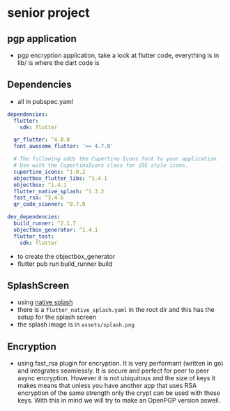 # senior project 

## pgp application 

- pgp encryption application, take a look at flutter code, everything is in lib/ is where the dart code is 

## Dependencies 

- all in pubspec.yaml

```yaml
dependencies:
  flutter:
    sdk: flutter

  qr_flutter: ^4.0.0
  font_awesome_flutter: '>= 4.7.0'

  # The following adds the Cupertino Icons font to your application.
  # Use with the CupertinoIcons class for iOS style icons.
  cupertino_icons: ^1.0.2
  objectbox_flutter_libs: ^1.4.1
  objectbox: ^1.4.1
  flutter_native_splash: ^1.3.2
  fast_rsa: ^3.4.6
  qr_code_scanner: ^0.7.0

dev_dependencies:
  build_runner: ^2.1.7
  objectbox_generator: ^1.4.1
  flutter_test:
    sdk: flutter

```

- to create the objectbox_generator
- flutter pub run build_runner build

## SplashScreen

- using [native splash](https://pub.dev/packages/flutter_native_splash)
- there is a `flutter_native_splash.yaml` in the root dir and this has the setup for the splash screen 
- the splash image is in `assets/splash.png`

## Encryption 

- using fast_rsa plugin for encryption. It is very performant (written in go) and integrates seamlessly. It is secure and perfect for peer to peer async encryption. However it is not ubiquitous and the size of keys it makes means that unless you have another app that uses RSA encryption of the same strength only the crypt can be used with these keys. With this in mind we will try to make an OpenPGP version aswell. 
